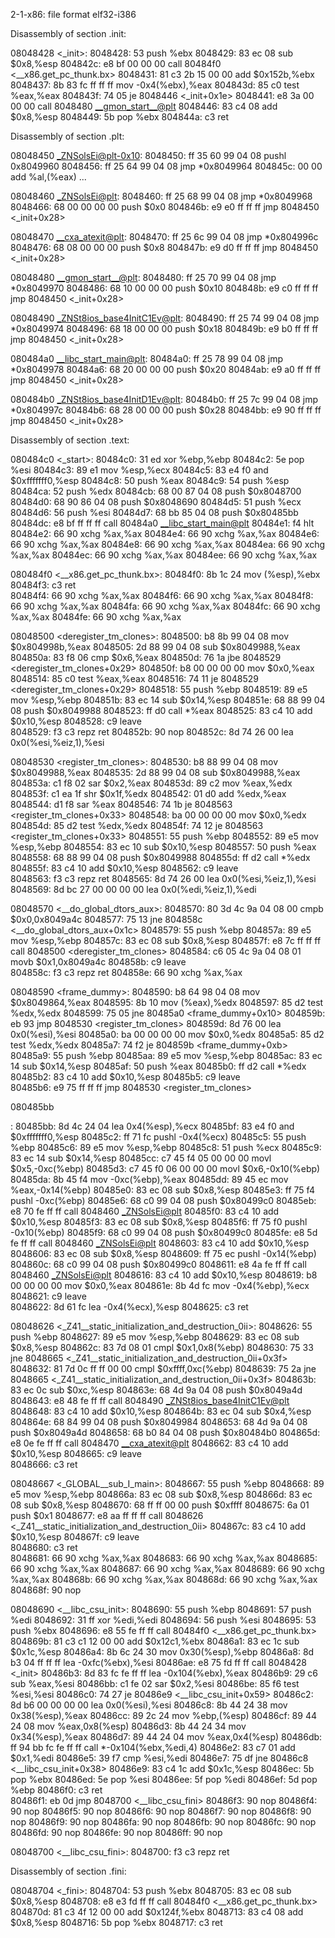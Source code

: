 
2-1-x86:     file format elf32-i386


Disassembly of section .init:

08048428 <_init>:
 8048428:	53                   	push   %ebx
 8048429:	83 ec 08             	sub    $0x8,%esp
 804842c:	e8 bf 00 00 00       	call   80484f0 <__x86.get_pc_thunk.bx>
 8048431:	81 c3 2b 15 00 00    	add    $0x152b,%ebx
 8048437:	8b 83 fc ff ff ff    	mov    -0x4(%ebx),%eax
 804843d:	85 c0                	test   %eax,%eax
 804843f:	74 05                	je     8048446 <_init+0x1e>
 8048441:	e8 3a 00 00 00       	call   8048480 <__gmon_start__@plt>
 8048446:	83 c4 08             	add    $0x8,%esp
 8048449:	5b                   	pop    %ebx
 804844a:	c3                   	ret    

Disassembly of section .plt:

08048450 <_ZNSolsEi@plt-0x10>:
 8048450:	ff 35 60 99 04 08    	pushl  0x8049960
 8048456:	ff 25 64 99 04 08    	jmp    *0x8049964
 804845c:	00 00                	add    %al,(%eax)
	...

08048460 <_ZNSolsEi@plt>:
 8048460:	ff 25 68 99 04 08    	jmp    *0x8049968
 8048466:	68 00 00 00 00       	push   $0x0
 804846b:	e9 e0 ff ff ff       	jmp    8048450 <_init+0x28>

08048470 <__cxa_atexit@plt>:
 8048470:	ff 25 6c 99 04 08    	jmp    *0x804996c
 8048476:	68 08 00 00 00       	push   $0x8
 804847b:	e9 d0 ff ff ff       	jmp    8048450 <_init+0x28>

08048480 <__gmon_start__@plt>:
 8048480:	ff 25 70 99 04 08    	jmp    *0x8049970
 8048486:	68 10 00 00 00       	push   $0x10
 804848b:	e9 c0 ff ff ff       	jmp    8048450 <_init+0x28>

08048490 <_ZNSt8ios_base4InitC1Ev@plt>:
 8048490:	ff 25 74 99 04 08    	jmp    *0x8049974
 8048496:	68 18 00 00 00       	push   $0x18
 804849b:	e9 b0 ff ff ff       	jmp    8048450 <_init+0x28>

080484a0 <__libc_start_main@plt>:
 80484a0:	ff 25 78 99 04 08    	jmp    *0x8049978
 80484a6:	68 20 00 00 00       	push   $0x20
 80484ab:	e9 a0 ff ff ff       	jmp    8048450 <_init+0x28>

080484b0 <_ZNSt8ios_base4InitD1Ev@plt>:
 80484b0:	ff 25 7c 99 04 08    	jmp    *0x804997c
 80484b6:	68 28 00 00 00       	push   $0x28
 80484bb:	e9 90 ff ff ff       	jmp    8048450 <_init+0x28>

Disassembly of section .text:

080484c0 <_start>:
 80484c0:	31 ed                	xor    %ebp,%ebp
 80484c2:	5e                   	pop    %esi
 80484c3:	89 e1                	mov    %esp,%ecx
 80484c5:	83 e4 f0             	and    $0xfffffff0,%esp
 80484c8:	50                   	push   %eax
 80484c9:	54                   	push   %esp
 80484ca:	52                   	push   %edx
 80484cb:	68 00 87 04 08       	push   $0x8048700
 80484d0:	68 90 86 04 08       	push   $0x8048690
 80484d5:	51                   	push   %ecx
 80484d6:	56                   	push   %esi
 80484d7:	68 bb 85 04 08       	push   $0x80485bb
 80484dc:	e8 bf ff ff ff       	call   80484a0 <__libc_start_main@plt>
 80484e1:	f4                   	hlt    
 80484e2:	66 90                	xchg   %ax,%ax
 80484e4:	66 90                	xchg   %ax,%ax
 80484e6:	66 90                	xchg   %ax,%ax
 80484e8:	66 90                	xchg   %ax,%ax
 80484ea:	66 90                	xchg   %ax,%ax
 80484ec:	66 90                	xchg   %ax,%ax
 80484ee:	66 90                	xchg   %ax,%ax

080484f0 <__x86.get_pc_thunk.bx>:
 80484f0:	8b 1c 24             	mov    (%esp),%ebx
 80484f3:	c3                   	ret    
 80484f4:	66 90                	xchg   %ax,%ax
 80484f6:	66 90                	xchg   %ax,%ax
 80484f8:	66 90                	xchg   %ax,%ax
 80484fa:	66 90                	xchg   %ax,%ax
 80484fc:	66 90                	xchg   %ax,%ax
 80484fe:	66 90                	xchg   %ax,%ax

08048500 <deregister_tm_clones>:
 8048500:	b8 8b 99 04 08       	mov    $0x804998b,%eax
 8048505:	2d 88 99 04 08       	sub    $0x8049988,%eax
 804850a:	83 f8 06             	cmp    $0x6,%eax
 804850d:	76 1a                	jbe    8048529 <deregister_tm_clones+0x29>
 804850f:	b8 00 00 00 00       	mov    $0x0,%eax
 8048514:	85 c0                	test   %eax,%eax
 8048516:	74 11                	je     8048529 <deregister_tm_clones+0x29>
 8048518:	55                   	push   %ebp
 8048519:	89 e5                	mov    %esp,%ebp
 804851b:	83 ec 14             	sub    $0x14,%esp
 804851e:	68 88 99 04 08       	push   $0x8049988
 8048523:	ff d0                	call   *%eax
 8048525:	83 c4 10             	add    $0x10,%esp
 8048528:	c9                   	leave  
 8048529:	f3 c3                	repz ret 
 804852b:	90                   	nop
 804852c:	8d 74 26 00          	lea    0x0(%esi,%eiz,1),%esi

08048530 <register_tm_clones>:
 8048530:	b8 88 99 04 08       	mov    $0x8049988,%eax
 8048535:	2d 88 99 04 08       	sub    $0x8049988,%eax
 804853a:	c1 f8 02             	sar    $0x2,%eax
 804853d:	89 c2                	mov    %eax,%edx
 804853f:	c1 ea 1f             	shr    $0x1f,%edx
 8048542:	01 d0                	add    %edx,%eax
 8048544:	d1 f8                	sar    %eax
 8048546:	74 1b                	je     8048563 <register_tm_clones+0x33>
 8048548:	ba 00 00 00 00       	mov    $0x0,%edx
 804854d:	85 d2                	test   %edx,%edx
 804854f:	74 12                	je     8048563 <register_tm_clones+0x33>
 8048551:	55                   	push   %ebp
 8048552:	89 e5                	mov    %esp,%ebp
 8048554:	83 ec 10             	sub    $0x10,%esp
 8048557:	50                   	push   %eax
 8048558:	68 88 99 04 08       	push   $0x8049988
 804855d:	ff d2                	call   *%edx
 804855f:	83 c4 10             	add    $0x10,%esp
 8048562:	c9                   	leave  
 8048563:	f3 c3                	repz ret 
 8048565:	8d 74 26 00          	lea    0x0(%esi,%eiz,1),%esi
 8048569:	8d bc 27 00 00 00 00 	lea    0x0(%edi,%eiz,1),%edi

08048570 <__do_global_dtors_aux>:
 8048570:	80 3d 4c 9a 04 08 00 	cmpb   $0x0,0x8049a4c
 8048577:	75 13                	jne    804858c <__do_global_dtors_aux+0x1c>
 8048579:	55                   	push   %ebp
 804857a:	89 e5                	mov    %esp,%ebp
 804857c:	83 ec 08             	sub    $0x8,%esp
 804857f:	e8 7c ff ff ff       	call   8048500 <deregister_tm_clones>
 8048584:	c6 05 4c 9a 04 08 01 	movb   $0x1,0x8049a4c
 804858b:	c9                   	leave  
 804858c:	f3 c3                	repz ret 
 804858e:	66 90                	xchg   %ax,%ax

08048590 <frame_dummy>:
 8048590:	b8 64 98 04 08       	mov    $0x8049864,%eax
 8048595:	8b 10                	mov    (%eax),%edx
 8048597:	85 d2                	test   %edx,%edx
 8048599:	75 05                	jne    80485a0 <frame_dummy+0x10>
 804859b:	eb 93                	jmp    8048530 <register_tm_clones>
 804859d:	8d 76 00             	lea    0x0(%esi),%esi
 80485a0:	ba 00 00 00 00       	mov    $0x0,%edx
 80485a5:	85 d2                	test   %edx,%edx
 80485a7:	74 f2                	je     804859b <frame_dummy+0xb>
 80485a9:	55                   	push   %ebp
 80485aa:	89 e5                	mov    %esp,%ebp
 80485ac:	83 ec 14             	sub    $0x14,%esp
 80485af:	50                   	push   %eax
 80485b0:	ff d2                	call   *%edx
 80485b2:	83 c4 10             	add    $0x10,%esp
 80485b5:	c9                   	leave  
 80485b6:	e9 75 ff ff ff       	jmp    8048530 <register_tm_clones>

080485bb <main>:
 80485bb:	8d 4c 24 04          	lea    0x4(%esp),%ecx
 80485bf:	83 e4 f0             	and    $0xfffffff0,%esp
 80485c2:	ff 71 fc             	pushl  -0x4(%ecx)
 80485c5:	55                   	push   %ebp
 80485c6:	89 e5                	mov    %esp,%ebp
 80485c8:	51                   	push   %ecx
 80485c9:	83 ec 14             	sub    $0x14,%esp
 80485cc:	c7 45 f4 05 00 00 00 	movl   $0x5,-0xc(%ebp)
 80485d3:	c7 45 f0 06 00 00 00 	movl   $0x6,-0x10(%ebp)
 80485da:	8b 45 f4             	mov    -0xc(%ebp),%eax
 80485dd:	89 45 ec             	mov    %eax,-0x14(%ebp)
 80485e0:	83 ec 08             	sub    $0x8,%esp
 80485e3:	ff 75 f4             	pushl  -0xc(%ebp)
 80485e6:	68 c0 99 04 08       	push   $0x80499c0
 80485eb:	e8 70 fe ff ff       	call   8048460 <_ZNSolsEi@plt>
 80485f0:	83 c4 10             	add    $0x10,%esp
 80485f3:	83 ec 08             	sub    $0x8,%esp
 80485f6:	ff 75 f0             	pushl  -0x10(%ebp)
 80485f9:	68 c0 99 04 08       	push   $0x80499c0
 80485fe:	e8 5d fe ff ff       	call   8048460 <_ZNSolsEi@plt>
 8048603:	83 c4 10             	add    $0x10,%esp
 8048606:	83 ec 08             	sub    $0x8,%esp
 8048609:	ff 75 ec             	pushl  -0x14(%ebp)
 804860c:	68 c0 99 04 08       	push   $0x80499c0
 8048611:	e8 4a fe ff ff       	call   8048460 <_ZNSolsEi@plt>
 8048616:	83 c4 10             	add    $0x10,%esp
 8048619:	b8 00 00 00 00       	mov    $0x0,%eax
 804861e:	8b 4d fc             	mov    -0x4(%ebp),%ecx
 8048621:	c9                   	leave  
 8048622:	8d 61 fc             	lea    -0x4(%ecx),%esp
 8048625:	c3                   	ret    

08048626 <_Z41__static_initialization_and_destruction_0ii>:
 8048626:	55                   	push   %ebp
 8048627:	89 e5                	mov    %esp,%ebp
 8048629:	83 ec 08             	sub    $0x8,%esp
 804862c:	83 7d 08 01          	cmpl   $0x1,0x8(%ebp)
 8048630:	75 33                	jne    8048665 <_Z41__static_initialization_and_destruction_0ii+0x3f>
 8048632:	81 7d 0c ff ff 00 00 	cmpl   $0xffff,0xc(%ebp)
 8048639:	75 2a                	jne    8048665 <_Z41__static_initialization_and_destruction_0ii+0x3f>
 804863b:	83 ec 0c             	sub    $0xc,%esp
 804863e:	68 4d 9a 04 08       	push   $0x8049a4d
 8048643:	e8 48 fe ff ff       	call   8048490 <_ZNSt8ios_base4InitC1Ev@plt>
 8048648:	83 c4 10             	add    $0x10,%esp
 804864b:	83 ec 04             	sub    $0x4,%esp
 804864e:	68 84 99 04 08       	push   $0x8049984
 8048653:	68 4d 9a 04 08       	push   $0x8049a4d
 8048658:	68 b0 84 04 08       	push   $0x80484b0
 804865d:	e8 0e fe ff ff       	call   8048470 <__cxa_atexit@plt>
 8048662:	83 c4 10             	add    $0x10,%esp
 8048665:	c9                   	leave  
 8048666:	c3                   	ret    

08048667 <_GLOBAL__sub_I_main>:
 8048667:	55                   	push   %ebp
 8048668:	89 e5                	mov    %esp,%ebp
 804866a:	83 ec 08             	sub    $0x8,%esp
 804866d:	83 ec 08             	sub    $0x8,%esp
 8048670:	68 ff ff 00 00       	push   $0xffff
 8048675:	6a 01                	push   $0x1
 8048677:	e8 aa ff ff ff       	call   8048626 <_Z41__static_initialization_and_destruction_0ii>
 804867c:	83 c4 10             	add    $0x10,%esp
 804867f:	c9                   	leave  
 8048680:	c3                   	ret    
 8048681:	66 90                	xchg   %ax,%ax
 8048683:	66 90                	xchg   %ax,%ax
 8048685:	66 90                	xchg   %ax,%ax
 8048687:	66 90                	xchg   %ax,%ax
 8048689:	66 90                	xchg   %ax,%ax
 804868b:	66 90                	xchg   %ax,%ax
 804868d:	66 90                	xchg   %ax,%ax
 804868f:	90                   	nop

08048690 <__libc_csu_init>:
 8048690:	55                   	push   %ebp
 8048691:	57                   	push   %edi
 8048692:	31 ff                	xor    %edi,%edi
 8048694:	56                   	push   %esi
 8048695:	53                   	push   %ebx
 8048696:	e8 55 fe ff ff       	call   80484f0 <__x86.get_pc_thunk.bx>
 804869b:	81 c3 c1 12 00 00    	add    $0x12c1,%ebx
 80486a1:	83 ec 1c             	sub    $0x1c,%esp
 80486a4:	8b 6c 24 30          	mov    0x30(%esp),%ebp
 80486a8:	8d b3 04 ff ff ff    	lea    -0xfc(%ebx),%esi
 80486ae:	e8 75 fd ff ff       	call   8048428 <_init>
 80486b3:	8d 83 fc fe ff ff    	lea    -0x104(%ebx),%eax
 80486b9:	29 c6                	sub    %eax,%esi
 80486bb:	c1 fe 02             	sar    $0x2,%esi
 80486be:	85 f6                	test   %esi,%esi
 80486c0:	74 27                	je     80486e9 <__libc_csu_init+0x59>
 80486c2:	8d b6 00 00 00 00    	lea    0x0(%esi),%esi
 80486c8:	8b 44 24 38          	mov    0x38(%esp),%eax
 80486cc:	89 2c 24             	mov    %ebp,(%esp)
 80486cf:	89 44 24 08          	mov    %eax,0x8(%esp)
 80486d3:	8b 44 24 34          	mov    0x34(%esp),%eax
 80486d7:	89 44 24 04          	mov    %eax,0x4(%esp)
 80486db:	ff 94 bb fc fe ff ff 	call   *-0x104(%ebx,%edi,4)
 80486e2:	83 c7 01             	add    $0x1,%edi
 80486e5:	39 f7                	cmp    %esi,%edi
 80486e7:	75 df                	jne    80486c8 <__libc_csu_init+0x38>
 80486e9:	83 c4 1c             	add    $0x1c,%esp
 80486ec:	5b                   	pop    %ebx
 80486ed:	5e                   	pop    %esi
 80486ee:	5f                   	pop    %edi
 80486ef:	5d                   	pop    %ebp
 80486f0:	c3                   	ret    
 80486f1:	eb 0d                	jmp    8048700 <__libc_csu_fini>
 80486f3:	90                   	nop
 80486f4:	90                   	nop
 80486f5:	90                   	nop
 80486f6:	90                   	nop
 80486f7:	90                   	nop
 80486f8:	90                   	nop
 80486f9:	90                   	nop
 80486fa:	90                   	nop
 80486fb:	90                   	nop
 80486fc:	90                   	nop
 80486fd:	90                   	nop
 80486fe:	90                   	nop
 80486ff:	90                   	nop

08048700 <__libc_csu_fini>:
 8048700:	f3 c3                	repz ret 

Disassembly of section .fini:

08048704 <_fini>:
 8048704:	53                   	push   %ebx
 8048705:	83 ec 08             	sub    $0x8,%esp
 8048708:	e8 e3 fd ff ff       	call   80484f0 <__x86.get_pc_thunk.bx>
 804870d:	81 c3 4f 12 00 00    	add    $0x124f,%ebx
 8048713:	83 c4 08             	add    $0x8,%esp
 8048716:	5b                   	pop    %ebx
 8048717:	c3                   	ret    
